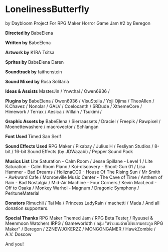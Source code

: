 # LonelinessButterfly
by Daybloom Project
For RPG Maker Horror Game Jam #2 by Beregon

**Directed by**
BabeElena

**Written by**
BabeElena

**Artwork by**
K1RA
Tsitsa

**Sprites by**
BabeElena
Daren

**Soundtrack by**
faithenstein

**Sound Mixed by**
Rosa Solitaria

**Ideas & Assists**
MasterJin /
Ynwthal / 
Owen6936 /

**Plugins by**
BabeElena /
Owen6936 /
VisuStella /
Yoji Ojima /
TheoAllen /
K.Chavez /
Nonolar /
GALV /
Coelocanth /
SRDude /
XthemeCore /
Himework /
Terrax /
Aesica /
iVillain /
Tsukimi /

**Graphic Assets by**
BabeElena /
Sierraassets / 
Draciel /
Freepik / 
Rawpixel / 
Moenettewashere /
macrovector / 
Schlangan

**Font Used**
Timed San Serif

**Sound Effects Used**
RPG Maker /
Pixabay /
Julius H /
Fesliyan Studios /
8-bit / 
16-bit Sound Effects (by JDWazabi) /
Pepper Sound Pack

**Musics List**
Lite Saturation - Calm Room /
Jesse Spillane - Level 1 /
Lite Saturation - Calm Room Piano / 
Koi-discovery - Shoot-Gun 01 /
Lisa Hammer - Bad Dreams /
HoliznaCC0 - House Of The Rising Sun /
Mr Smith - Awkward Cafe /
Monroeville Music Center - The Cave of Time /
Anthem of Rain - Bad Nostalgia /
Mid-Air Machine - Four Corners /
Kevin MacLeod - Off to Osaka /
Monkey Warhol - Magnum /
Dragonic Symphony /
PerituneMaterial

**Donators**
Rimuchii /
Tai Ma /
Princess LadyRain /
machetti /
Mada /
And all donation supporters. 

**Special Thanks**
RPG Maker Themed Jam /
RPG Beta Tester /
Ryuusei & Meenmoon Watchers
IRPG /
Gameworldth /
กลุ่ม "สร้างเกมด้วยโปรแกรมตระกูล RPG Maker" /
Beregon /
ZZNEWJOKERZZ /
MONGONGAMER /
HawkZombie /
A.V. Doscow 

And you!


